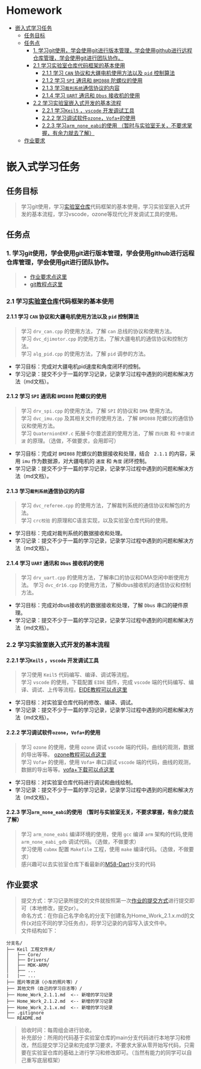 # Homework
- [嵌入式学习任务](#嵌入式学习任务)
  - [任务目标](#任务目标)
  - [任务点](#任务点)
    - [1. 学习git使用，学会使用git进行版本管理，学会使用github进行远程仓库管理，学会使用git进行团队协作。](#1-学习git使用学会使用git进行版本管理学会使用github进行远程仓库管理学会使用git进行团队协作)
    - [2.1 学习实验室仓库代码框架的基本使用](#21-学习实验室仓库代码框架的基本使用)
      - [2.1.1 学习 `CAN` 协议和大疆电机使用方法以及 `pid` 控制算法](#211-学习-can-协议和大疆电机使用方法以及-pid-控制算法)
      - [2.1.2 学习 `SPI` 通讯和 `BMI088` 陀螺仪的使用](#212-学习-spi-通讯和-bmi088-陀螺仪的使用)
      - [2.1.3 学习`裁判系统`通信协议的内容](#213-学习裁判系统通信协议的内容)
      - [2.1.4 学习 `UART` 通讯和 `Dbus` 接收机的使用](#214-学习-uart-通讯和-dbus-接收机的使用)
    - [2.2 学习实验室嵌入式开发的基本流程](#22-学习实验室嵌入式开发的基本流程)
      - [2.2.1 学习`Keil5` ，`vscode` 开发调试工具](#221-学习keil5-vscode-开发调试工具)
      - [2.2.2 学习调试软件`ozone`，`Vofa+`的使用](#222-学习调试软件ozonevofa的使用)
      - [2.2.3 学习`arm_none_eabi`的使用 （暂时与实验室无关，不要求掌握，有余力就去了解）](#223-学习arm_none_eabi的使用-暂时与实验室无关不要求掌握有余力就去了解)
  - [作业要求](#作业要求)

# 嵌入式学习任务

## 任务目标 
> 学习git使用，学习[实验室仓库](https://github.com/ZLLCmosasaurus/RMUC-2025)代码框架的基本使用，学习实验室嵌入式开发的基本流程，学习vscode，ozone等现代化开发调试工具的使用。  

## 任务点
### 1. 学习git使用，学会使用git进行版本管理，学会使用github进行远程仓库管理，学会使用git进行团队协作。 
> - [作业要求点这里](Home_Work/Home_work_1.md)    
> - [git教程点这里](sources/git.md)  

### 2.1 学习[实验室仓库](https://github.com/ZLLCmosasaurus/RMUC-2025)代码框架的基本使用

  #### 2.1.1 学习 `CAN` 协议和大疆电机使用方法以及 `pid` 控制算法
  > 学习 `drv_can.cpp` 的使用方法，了解 `can` 总线的协议和使用方法。  
  > 学习 `dvc_djimotor.cpp` 的使用方法，了解大疆电机的通信协议和控制方法。  
  > 学习 `alg_pid.cpp` 的使用方法，了解 `pid` 调参的方法。  
  - 学习目标：完成对大疆电机pid速度和角度闭环的控制。
  - 学习记录：提交不少于一篇的学习记录，记录学习过程中遇到的问题和解决方法（md文档）。

  #### 2.1.2 学习 `SPI` 通讯和 `BMI088` 陀螺仪的使用
  > 学习 `drv_spi.cpp` 的使用方法，了解 `SPI` 的协议和 `DMA` 使用方法。  
  > 学习 `dvc_imu.cpp` 及其相关文件的使用方法，了解 `BMI088` 陀螺仪的通信协议和使用方法。  
  > 学习 `QuaternionEKF.c` 拓展卡尔曼滤波的使用方法，了解 `四元数` 和 `卡尔曼滤波` 的原理。（选做，不做要求，会用即可）   
  - 学习目标：完成对 `BMI088` 陀螺仪的数据接收和处理，结合 ` 2.1.1` 的内容，采用 `imu`  作为数据源，对大疆电机的 `速度`  和 `角度`  闭环控制。
  - 学习记录：提交不少于一篇的学习记录，记录学习过程中遇到的问题和解决方法（md文档）。
  
  #### 2.1.3 学习`裁判系统`通信协议的内容
  > 学习 `dvc_referee.cpp` 的使用方法，了解裁判系统的通信协议和解包的方法。  
  > 学习 `crc校验` 的原理和C语言实现，以及实验室仓库代码的使用。
  - 学习目标：完成对裁判系统的数据接收和处理。
  - 学习记录：提交不少于一篇的学习记录，记录学习过程中遇到的问题和解决方法（md文档）。

  #### 2.1.4 学习 `UART` 通讯和 `Dbus` 接收机的使用
  > 学习 `drv_uart.cpp` 的使用方法，了解串口的协议和DMA空闲中断使用方法。
  > 学习 `dvc_dr16.cpp` 的使用方法，了解dbus接收机的通信协议和控制方法。
  - 学习目标：完成对dbus接收机的数据接收和处理，了解 `Dbus` 串口的硬件原理。
  - 学习记录：提交不少于一篇的学习记录，记录学习过程中遇到的问题和解决方法（md文档）。

### 2.2 学习实验室嵌入式开发的基本流程

  #### 2.2.1 学习`Keil5` ，`vscode` 开发调试工具
  > 学习使用 `Keil5` 代码编写、编译、调试等流程。   
  > 学习 `vscode` 的使用，下载配置 `EIDE` 插件，完成 `vscode` 端的代码编写、编译、调试、上传等流程。[EIDE教程可以点这里](https://blog.csdn.net/m0_74858601/article/details/139050698)  
  - 学习目标：对实验室仓库代码的修改、编译、调试。
  - 学习记录：提交不少于一篇的学习记录，记录学习过程中遇到的问题和解决方法（md文档）。  
  #### 2.2.2 学习调试软件`ozone`，`Vofa+`的使用
  > 学习 `ozone` 的使用，使用 `ozone` 调试 `vscode` 端的代码，曲线的观测，数据的导出等等。 [ozone教程可以点这里](https://blog.csdn.net/NeoZng/article/details/127980949?spm=1001.2014.3001.5501)      
  > 学习 `Vofa+` 的使用，使用 `Vofa+` 串口调试 `vscode` 端的代码，曲线的观测，数据的导出等等。[vofa+下载可以点这里](https://www.vofa.plus/)   
  - 学习目标：对实验室仓库代码进行调试和曲线绘制。
  - 学习记录：提交不少于一篇的学习记录，记录学习过程中遇到的问题和解决方法（md文档）。 
  #### 2.2.3 学习`arm_none_eabi`的使用 （暂时与实验室无关，不要求掌握，有余力就去了解）
  > 学习 `arm_none_eabi` 编译环境的使用，使用 `gcc` 编译 `arm` 架构的代码,使用 `arm_none_eabi_gdb` 调试代码。（选做，不做要求）    
  > 学习使用 `cubmx` 配置 `Makefile` 工程，使用 `make` 编译代码。（选做，不做要求）   
  > 感兴趣可以去实验室仓库下看最新的[M58-Dart](https://github.com/ZLLCmosasaurus/RMUC-2025/tree/M58-Dart)分支的代码
  


## 作业要求
> 提交方式：学习记录所提交的文件就按照第一次[作业的提交方式](sources/git.md)进行提交即可（本地修改，提交pr）。  
> 命名方式：在你自己名字命名的分支下创建名为Home_Work_2.1.x.md的文件(x对应不同的学习任务点)，将学习记录的内容写入该文件中。    
> 文件结构如下：
  ```
  分支名/
  ├── Keil 工程文件夹/
  │   ├── Core/
  │   ├── Drivers/
  │   ├── MDK-ARM/
  │   ├── ...
  |   |── ...
  ├── 图片等资源（小车的照片等）/
  ├── 其他文件（自己的学习日志等）/
  ├── Home_Work_2.1.1.md  <-- 新增的学习记录
  ├── Home_Work_2.1.2.md  <-- 新增的学习记录
  ├── Home_Work_2.1.x.md  <-- 新增的学习记录
  ├── .gitignore
  └── README.md
  ```
> 验收时间：每周组会进行验收。  
> 补充部分：所用的代码基于实验室仓库的main分支代码进行本地学习和修改，然后提交学习记录和完成学习要求，不要求大家从零开始写代码，只需要在实验室仓库的基础上进行学习和修改即可。（当然有能力的同学可以自己重写底层框架）
 
